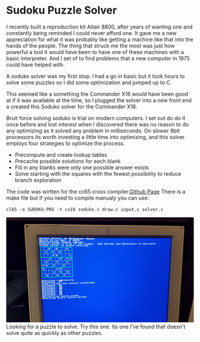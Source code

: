 # Sudoku Puzzle Solver

I recently built a reproduction kit Altair 8800, after years of wanting one and constantly being reminded  I could never afford one.   It gave me a new appreciation for what it was probably like getting a machine like that into the hands of the people.
The thing that struck me the most was just how powerful a tool it would have been to have one of these machines with a basic interpreter.  And I set of to find problems that a new computer in 1975 could have helped with.

A soduko solver was my first stop.  I had a go in basic but it took hours to solve some puzzles so I did some optimization and jumped up to C.

This seemed like a something the Commander X16 would have been good at if it was available at the time, so I plugged the solver into a new front end a created this Soduko solver for the Commander X16.

Bruit force solving soduko is trial on modern computers.   I set out do do it once before and lost interest when I discovered there was no reason to do any optimizing as it solved any problem in milliseconds.    On slower 8bit processors its worth investing a little time into optimizing, and this solver employs four strategies to optimize the process.

 - Precompute and create lookup tables
 - Precache possible solutions for each blank
 - Fill in any blanks were only one possible answer exists
 - Solve starting with the squares with the fewest possibility to reduce branch exploration

The code was wirtten for the cc65 cross compiler.[Github Page](https://github.com/cc65/cc65)
There is a make file but if you need to compile manualy you can use:

    cl65 -o SUDOKU.PRG -t cx16 soduko.c draw.c input.c solver.c
![sample puzzle](https://github.com/RealNatpie/X16-Soduko/blob/main/images/sample.jpg?raw=true)
Looking for a puzzle to solve.   Try this one.   Its one I've found that doesn't solve quite as quickly as other puzzles.
